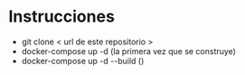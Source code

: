 # Instrucciones
- git clone < url de este repositorio >
- docker-compose up -d (la primera vez que se construye)
- docker-compose up -d --build ()